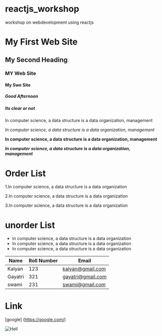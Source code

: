 # reactjs_workshop
workshop on webdevelopment using reactjs


# My First Web Site
## My Second Heading
### MY Web Site
#### My Swe Site
##### Good Afternoon
##### Its clear or not

In computer science, a data structure is a data organization, management

*In computer science, a data structure is a data organization, management*

**In computer science, a data structure is a data organization, management**

***In computer science, a data structure is a data organization, management***

# Order List
1.In computer science, a data structure is a data organization

2.In computer science, a data structure is a data organization

3.In computer science, a data structure is a data organization

# unorder List
- In computer science, a data structure is a data organization
- In computer science, a data structure is a data organization
- In computer science, a data structure is a data organization


| Name | Roll Number | Email |
|------|------------ |-------|
| Kalyan | 123 | kalyan@gmail.com |
| Gayatri | 321 | gayatri@gmail.com |
| swami | 231 | swami@gmail.com |

# Link
[google] (https://google.com/)


![Hell](https://www.google.com/images/branding/googlelogo/1x/googlelogo_color_272x92dp.png)
